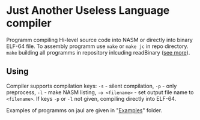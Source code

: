 # **J**ust **A**nother **U**seless **L**anguage compiler

Programm compiling Hi-level source code into NASM or directly into binary ELF-64 file.
To assembly programm use `make` or `make jc` in repo directory. 
`make` building all programms in repository inlcuding readBinary ([see more](../blob/master/Accessory/README.md)).


## Using

Compiler supports compilation keys:
`-s` - silent compilation,
`-p` - only preprocess,
`-l` - make NASM listing,
`-o <filename>` - set output file name to `<filename>`.
If keys `-p` or `-l` not given, compiling directly into ELF-64.

Examples of programms on jaul are given in "[Examples](../blob/master/Examples)" folder.
